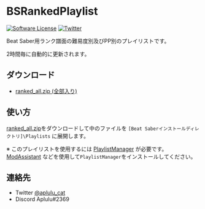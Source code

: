 # BSRankedPlaylist

[![Software License](https://img.shields.io/badge/license-MIT-brightgreen.svg)](LICENSE)
[![Twitter](https://img.shields.io/twitter/url?style=social&url=https%3A%2F%2Fgithub.com%2Faplulu%2Franked-playlist-generator)](https://twitter.com/intent/tweet?text=BSRankedPlaylist&url=https%3A%2F%2Fgithub.com%2Faplulu%2Fbs-ranked-playlist)

Beat Saber用ランク譜面の難易度別及びPP別のプレイリストです。

2時間毎に自動的に更新されます。

## ダウンロード

* [ranked_all.zip (全部入り)](https://github.com/aplulu/bs-ranked-playlist/releases/latest/download/ranked_all.zip)

## 使い方

[ranked_all.zip](https://github.com/aplulu/bs-ranked-playlist/releases/latest/download/ranked_all.zip
)をダウンロードして中のファイルを `[Beat Saberインストールディレクトリ]\Playlists` に展開します。

※ このプレイリストを使用するには [PlaylistManager](https://github.com/rithik-b/PlaylistManager) が必要です。
[ModAssistant](https://github.com/Assistant/ModAssistant) などを使用して`PlaylistManager`をインストールしてください。

## 連絡先

* Twitter [@aplulu_cat](https://twitter.com/aplulu_cat)
* Discord Aplulu#2369